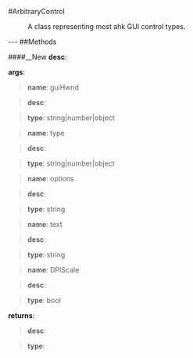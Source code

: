#ArbitraryControl
<figure markdown="1">
A class representing most ahk GUI control types.
</figure>
---
##Methods

####__New
**desc**: 

**args**:

> **name**: guiHwnd

> **desc**: 

> **type**: string|number|object

> **name**: type

> **desc**: 

> **type**: string|number|object

> **name**: options

> **desc**: 

> **type**: string

> **name**: text

> **desc**: 

> **type**: string

> **name**: DPIScale

> **desc**: 

> **type**: bool

**returns**:

> **desc**: 

> **type**: 

